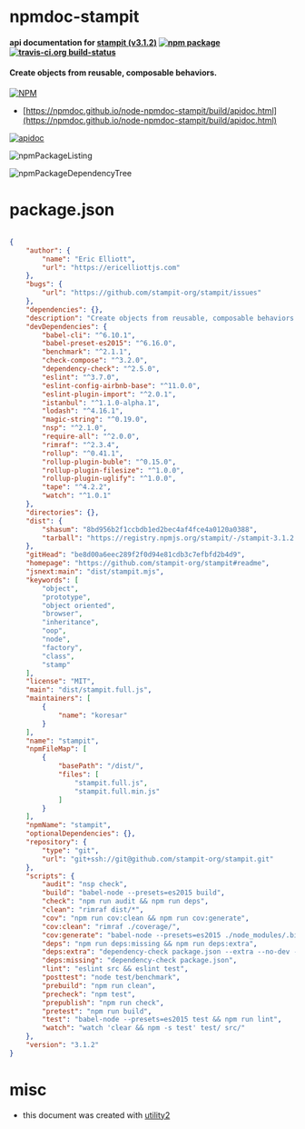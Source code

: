 # npmdoc-stampit

#### api documentation for  [stampit (v3.1.2)](https://github.com/stampit-org/stampit#readme)  [![npm package](https://img.shields.io/npm/v/npmdoc-stampit.svg?style=flat-square)](https://www.npmjs.org/package/npmdoc-stampit) [![travis-ci.org build-status](https://api.travis-ci.org/npmdoc/node-npmdoc-stampit.svg)](https://travis-ci.org/npmdoc/node-npmdoc-stampit)

#### Create objects from reusable, composable behaviors.

[![NPM](https://nodei.co/npm/stampit.png?downloads=true&downloadRank=true&stars=true)](https://www.npmjs.com/package/stampit)

- [https://npmdoc.github.io/node-npmdoc-stampit/build/apidoc.html](https://npmdoc.github.io/node-npmdoc-stampit/build/apidoc.html)

[![apidoc](https://npmdoc.github.io/node-npmdoc-stampit/build/screenCapture.buildCi.browser.%252Ftmp%252Fbuild%252Fapidoc.html.png)](https://npmdoc.github.io/node-npmdoc-stampit/build/apidoc.html)

![npmPackageListing](https://npmdoc.github.io/node-npmdoc-stampit/build/screenCapture.npmPackageListing.svg)

![npmPackageDependencyTree](https://npmdoc.github.io/node-npmdoc-stampit/build/screenCapture.npmPackageDependencyTree.svg)



# package.json

```json

{
    "author": {
        "name": "Eric Elliott",
        "url": "https://ericelliottjs.com"
    },
    "bugs": {
        "url": "https://github.com/stampit-org/stampit/issues"
    },
    "dependencies": {},
    "description": "Create objects from reusable, composable behaviors.",
    "devDependencies": {
        "babel-cli": "^6.10.1",
        "babel-preset-es2015": "^6.16.0",
        "benchmark": "^2.1.1",
        "check-compose": "^3.2.0",
        "dependency-check": "^2.5.0",
        "eslint": "^3.7.0",
        "eslint-config-airbnb-base": "^11.0.0",
        "eslint-plugin-import": "^2.0.1",
        "istanbul": "^1.1.0-alpha.1",
        "lodash": "^4.16.1",
        "magic-string": "^0.19.0",
        "nsp": "^2.1.0",
        "require-all": "^2.0.0",
        "rimraf": "^2.3.4",
        "rollup": "^0.41.1",
        "rollup-plugin-buble": "^0.15.0",
        "rollup-plugin-filesize": "^1.0.0",
        "rollup-plugin-uglify": "^1.0.0",
        "tape": "^4.2.2",
        "watch": "^1.0.1"
    },
    "directories": {},
    "dist": {
        "shasum": "8bd956b2f1ccbdb1ed2bec4af4fce4a0120a0388",
        "tarball": "https://registry.npmjs.org/stampit/-/stampit-3.1.2.tgz"
    },
    "gitHead": "be8d00a6eec289f2f0d94e81cdb3c7efbfd2b4d9",
    "homepage": "https://github.com/stampit-org/stampit#readme",
    "jsnext:main": "dist/stampit.mjs",
    "keywords": [
        "object",
        "prototype",
        "object oriented",
        "browser",
        "inheritance",
        "oop",
        "node",
        "factory",
        "class",
        "stamp"
    ],
    "license": "MIT",
    "main": "dist/stampit.full.js",
    "maintainers": [
        {
            "name": "koresar"
        }
    ],
    "name": "stampit",
    "npmFileMap": [
        {
            "basePath": "/dist/",
            "files": [
                "stampit.full.js",
                "stampit.full.min.js"
            ]
        }
    ],
    "npmName": "stampit",
    "optionalDependencies": {},
    "repository": {
        "type": "git",
        "url": "git+ssh://git@github.com/stampit-org/stampit.git"
    },
    "scripts": {
        "audit": "nsp check",
        "build": "babel-node --presets=es2015 build",
        "check": "npm run audit && npm run deps",
        "clean": "rimraf dist/*",
        "cov": "npm run cov:clean && npm run cov:generate",
        "cov:clean": "rimraf ./coverage/",
        "cov:generate": "babel-node --presets=es2015 ./node_modules/.bin/istanbul cover test",
        "deps": "npm run deps:missing && npm run deps:extra",
        "deps:extra": "dependency-check package.json --extra --no-dev --ignore",
        "deps:missing": "dependency-check package.json",
        "lint": "eslint src && eslint test",
        "posttest": "node test/benchmark",
        "prebuild": "npm run clean",
        "precheck": "npm test",
        "prepublish": "npm run check",
        "pretest": "npm run build",
        "test": "babel-node --presets=es2015 test && npm run lint",
        "watch": "watch 'clear && npm -s test' test/ src/"
    },
    "version": "3.1.2"
}
```



# misc
- this document was created with [utility2](https://github.com/kaizhu256/node-utility2)
